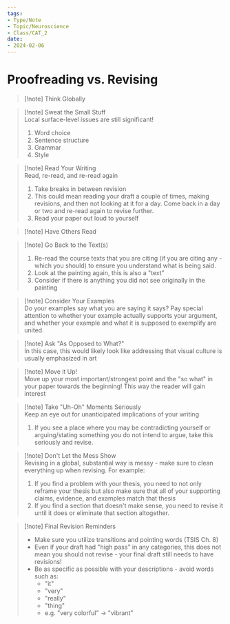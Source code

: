 ```yaml
---
tags:
- Type/Note
- Topic/Neuroscience
- Class/CAT_2
date:
- 2024-02-06
---
```

# Proofreading vs. Revising  

> [!note] Think Globally  

> [!note] Sweat the Small Stuff  
> Local surface-level issues are still significant!  
> 1. Word choice  
> 2. Sentence structure  
> 3. Grammar  
> 4. Style  

> [!note] Read Your Writing  
> Read, re-read, and re-read again  
> 1. Take breaks in between revision  
> 	1. This could mean reading your draft a couple of times, making revisions, and then not looking at it for a day. Come back in a day or two and re-read again to revise further.  
> 2. Read your paper out loud to yourself  

> [!note] Have Others Read  

> [!note] Go Back to the Text(s)  
> 1. Re-read the course texts that you are citing (if you are citing any - which you should) to ensure you understand what is being said.  
> 2. Look at the painting again, this is also a "text"  
> 	1. Consider if there is anything you did not see originally in the painting  

> [!note] Consider Your Examples  
> Do your examples say what you are saying it says? Pay special attention to whether your example actually supports your argument, and whether your example and what it is supposed to exemplify are united.  

> [!note] Ask "As Opposed to What?"  
> In this case, this would likely look like addressing that visual culture is usually emphasized in art  

> [!note] Move it Up!  
> Move up your most important/strongest point and the "so what" in your paper towards the beginning! This way the reader will gain interest  

> [!note] Take "Uh-Oh" Moments Seriously  
> Keep an eye out for unanticipated implications of your writing  
> 1. If you see a place where you may be contradicting yourself or arguing/stating something you do not intend to argue, take this seriously and revise.  

> [!note] Don't Let the Mess Show  
> Revising in a global, substantial way is messy - make sure to clean everything up when revising. For example:  
> 1. If you find a problem with your thesis, you need to not only reframe your thesis but also make sure that all of your supporting claims, evidence, and examples match that thesis  
> 2. If you find a section that doesn't make sense, you need to revise it until it does or eliminate that section altogether.  

> [!note] Final Revision Reminders  
> - Make sure you utilize transitions and pointing words (TSIS Ch. 8)  
> - Even if your draft had "high pass" in any categories, this does not mean you should not revise - your final draft still needs to have revisions!  
> - Be as specific as possible with your descriptions - avoid words such as:  
> 	- "it"  
> 	- "very"  
> 	- "really"  
> 	- "thing"  
> 	- e.g. "very colorful" -> "vibrant"  
